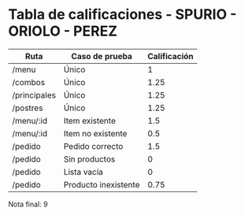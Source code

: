 # Tabla de calificaciones - SPURIO - ORIOLO - PEREZ

| Ruta         | Caso de prueba       | Calificación |
| ------------ | -------------------- | ------------ |
| /menu        | Único                | 1            |
| /combos      | Único                | 1.25         |
| /principales | Único                | 1.25         |
| /postres     | Único                | 1.25         |
| /menu/:id    | Item existente       | 1.5          |
| /menu/:id    | Item no existente    | 0.5          |
| /pedido      | Pedido correcto      | 1.5          |
| /pedido      | Sin productos        | 0            |
| /pedido      | Lista vacía          | 0            |
| /pedido      | Producto inexistente | 0.75         |

Nota final: 9

